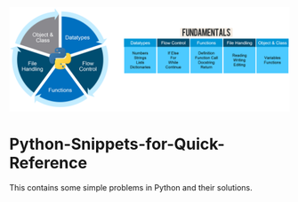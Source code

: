 <img src='images/python.png'>

# Python-Snippets-for-Quick-Reference
This contains some simple problems in Python and their solutions.
